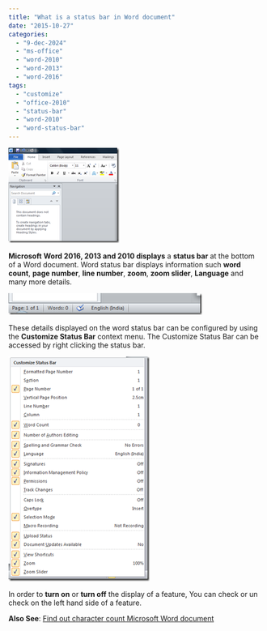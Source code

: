 ```yaml
---
title: "What is a status bar in Word document"
date: "2015-10-27"
categories: 
  - "9-dec-2024"
  - "ms-office"
  - "word-2010"
  - "word-2013"
  - "word-2016"
tags: 
  - "customize"
  - "office-2010"
  - "status-bar"
  - "word-2010"
  - "word-status-bar"
---
```


[![image](images/1_image_thumb71.png "image")](http://blogmines.com/blog/wp-content/uploads/2010/09/image76.png)

**Microsoft** **Word 2016, 2013 and 2010 displays** a **status bar** at the bottom of a Word document. Word status bar displays information such **word count**, **page number**, **line number**, **zoom**, **zoom slider**, **Language** and many more details.

[![Status bar in Word 2013 and Word 2010](images/1_image_thumb72.png "Status bar in Word 2013 and Word 2010")](http://blogmines.com/blog/wp-content/uploads/2010/09/image77.png)

These details displayed on the word status bar can be configured by using the **Customize Status Bar** context menu. The Customize Status Bar can be accessed by right clicking the status bar.

[![Turn on or off status bar feature in Word 2013 and Word 2010](images/1_image_thumb73.png "Turn on or off status bar feature in Word 2013 and Word 2010")](http://blogmines.com/blog/wp-content/uploads/2010/09/image78.png)

In order to **turn on** or **turn off** the display of a feature, You can check or un check on the left hand side of a feature.

**Also See**: [Find out character count Microsoft Word document](http://blogmines.com/blog/find-out-character-count-in-word-2013-document/)

